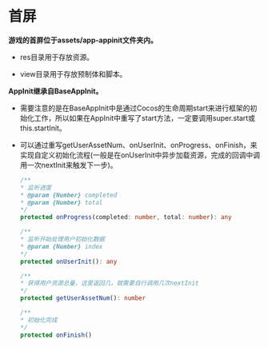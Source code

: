 # 首屏

**游戏的首屏位于assets/app-appinit文件夹内。**

- res目录用于存放资源。

- view目录用于存放预制体和脚本。

**AppInit继承自BaseAppInit。**

- 需要注意的是在BaseAppInit中是通过Cocos的生命周期start来进行框架的初始化工作，所以如果在AppInit中重写了start方法，一定要调用super.start或this.startInit。

- 可以通过重写getUserAssetNum、onUserInit、onProgress、onFinish，来实现自定义初始化流程(一般是在onUserInit中异步加载资源，完成的回调中调用一次nextInit来触发下一步)。
  ```ts
  /**
  * 监听进度
  * @param {Number} completed
  * @param {Number} total
  */
  protected onProgress(completed: number, total: number): any

  /**
  * 监听开始处理用户初始化数据
  * @param {Number} index
  */
  protected onUserInit(): any 

  /**
  * 获得用户资源总量，这里返回几，就需要自行调用几次nextInit
  */
  protected getUserAssetNum(): number

  /**
  * 初始化完成
  */
  protected onFinish()
  ```